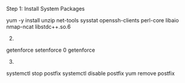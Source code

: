 Step 1: Install System Packages

yum -y install unzip net-tools sysstat openssh-clients perl-core libaio nmap-ncat libstdc++.so.6

2.

getenforce
setenforce 0
getenforce


3.


systemctl stop postfix
systemctl disable postfix
yum remove postfix
